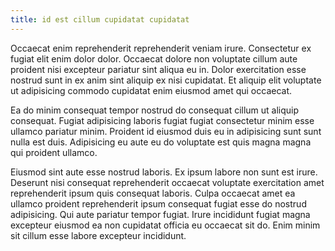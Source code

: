 ```yaml
---
title: id est cillum cupidatat cupidatat
---
```


Occaecat enim reprehenderit reprehenderit veniam irure. Consectetur ex fugiat elit enim dolor dolor. Occaecat dolore non voluptate cillum aute proident nisi excepteur pariatur sint aliqua eu in. Dolor exercitation esse nostrud sunt in ex anim sint aliquip ex nisi cupidatat. Et aliquip elit voluptate ut adipisicing commodo cupidatat enim eiusmod amet qui occaecat.

Ea do minim consequat tempor nostrud do consequat cillum ut aliquip consequat. Fugiat adipisicing laboris fugiat fugiat consectetur minim esse ullamco pariatur minim. Proident id eiusmod duis eu in adipisicing sunt sunt nulla est duis. Adipisicing eu aute eu do voluptate est quis magna magna qui proident ullamco.

Eiusmod sint aute esse nostrud laboris. Ex ipsum labore non sunt est irure. Deserunt nisi consequat reprehenderit occaecat voluptate exercitation amet reprehenderit ipsum quis consequat laboris. Culpa occaecat amet ea ullamco proident reprehenderit ipsum consequat fugiat esse do nostrud adipisicing. Qui aute pariatur tempor fugiat. Irure incididunt fugiat magna excepteur eiusmod ea non cupidatat officia eu occaecat sit do. Enim minim sit cillum esse labore excepteur incididunt.